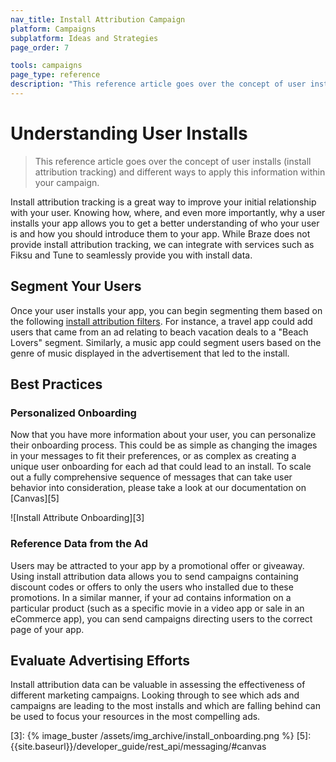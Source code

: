 ```yaml
---
nav_title: Install Attribution Campaign
platform: Campaigns
subplatform: Ideas and Strategies
page_order: 7

tools: campaigns
page_type: reference
description: "This reference article goes over the concept of user installs (install attribution tracking) and different ways to apply this information within your campaign."
---
```

# Understanding User Installs

> This reference article goes over the concept of user installs (install attribution tracking) and different ways to apply this information within your campaign.

Install attribution tracking is a great way to improve your initial relationship with your user. Knowing how, where, and even more importantly, why a user installs your app allows you to get a better understanding of who your user is and how you should introduce them to your app. While Braze does not provide install attribution tracking, we can integrate with services such as Fiksu and Tune to seamlessly provide you with install data.

## Segment Your Users

Once your user installs your app, you can begin segmenting them based on the following [install attribution filters][2]. For instance, a travel app could add users that came from an ad relating to beach vacation deals to a "Beach Lovers" segment. Similarly, a music app could segment users based on the genre of music displayed in the advertisement that led to the install.

## Best Practices

### Personalized Onboarding

Now that you have more information about your user, you can personalize their onboarding process. This could be as simple as changing the images in your messages to fit their preferences, or as complex as creating a unique user onboarding for each ad that could lead to an install. To scale out a fully comprehensive sequence of messages that can take user behavior into consideration, please take a look at our documentation on [Canvas][5]

![Install Attribute Onboarding][3]

### Reference Data from the Ad

Users may be attracted to your app by a promotional offer or giveaway. Using install attribution data allows you to send campaigns containing discount codes or offers to only the users who installed due to these promotions. In a similar manner, if your ad contains information on a particular product (such as a specific movie in a video app or sale in an eCommerce app), you can send campaigns directing users to the correct page of your app.

## Evaluate Advertising Efforts

Install attribution data can be valuable in assessing the effectiveness of different marketing campaigns. Looking through to see which ads and campaigns are leading to the most installs and which are falling behind can be used to focus your resources in the most compelling ads.

[2]: {{site.baseurl}}/user_guide/engagement_tools/segments/segmentation_filters/#install-attribution
[3]: {% image_buster /assets/img_archive/install_onboarding.png %}
[5]: {{site.baseurl}}/developer_guide/rest_api/messaging/#canvas

